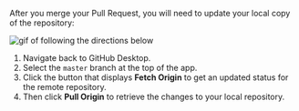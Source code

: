 After you merge your Pull Request, you will need to update your local copy of the repository:

![gif of following the directions below](../images/gifs/github-desktop/sync-changes.gif)

1. Navigate back to GitHub Desktop.
1. Select the `master` branch at the top of the app.
1. Click the button that displays **Fetch Origin** to get an updated status for the remote repository.
1. Then click **Pull Origin** to retrieve the changes to your local repository.
